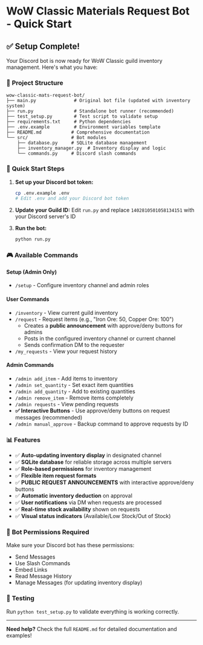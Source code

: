 # WoW Classic Materials Request Bot - Quick Start

## ✅ Setup Complete!

Your Discord bot is now ready for WoW Classic guild inventory management. Here's what you have:

### 📁 **Project Structure**
```
wow-classic-mats-request-bot/
├── main.py              # Original bot file (updated with inventory system)
├── run.py               # Standalone bot runner (recommended)
├── test_setup.py        # Test script to validate setup
├── requirements.txt     # Python dependencies
├── .env.example         # Environment variables template
├── README.md           # Comprehensive documentation
└── src/                # Bot modules
    ├── database.py     # SQLite database management
    ├── inventory_manager.py  # Inventory display and logic
    └── commands.py     # Discord slash commands
```

### 🚀 **Quick Start Steps**

1. **Set up your Discord bot token:**
   ```bash
   cp .env.example .env
   # Edit .env and add your Discord bot token
   ```

2. **Update your Guild ID:**
   Edit `run.py` and replace `1402810501058134151` with your Discord server's ID

3. **Run the bot:**
   ```bash
   python run.py
   ```

### 🎮 **Available Commands**

#### **Setup (Admin Only)**
- `/setup` - Configure inventory channel and admin roles

#### **User Commands**
- `/inventory` - View current guild inventory
- `/request` - Request items (e.g., "Iron Ore: 50, Copper Ore: 100")
  - Creates a **public announcement** with approve/deny buttons for admins
  - Posts in the configured inventory channel or current channel
  - Sends confirmation DM to the requester
- `/my_requests` - View your request history

#### **Admin Commands**
- `/admin add_item` - Add items to inventory
- `/admin set_quantity` - Set exact item quantities
- `/admin add_quantity` - Add to existing quantities
- `/admin remove_item` - Remove items completely
- `/admin requests` - View pending requests
- **✅ Interactive Buttons** - Use approve/deny buttons on request messages (recommended)
- `/admin manual_approve` - Backup command to approve requests by ID

### 📊 **Features**
- ✅ **Auto-updating inventory display** in designated channel
- ✅ **SQLite database** for reliable storage across multiple servers
- ✅ **Role-based permissions** for inventory management
- ✅ **Flexible item request formats**
- ✅ **PUBLIC REQUEST ANNOUNCEMENTS** with interactive approve/deny buttons
- ✅ **Automatic inventory deduction** on approval
- ✅ **User notifications** via DM when requests are processed
- ✅ **Real-time stock availability** shown on requests
- ✅ **Visual status indicators** (Available/Low Stock/Out of Stock)

### 🔧 **Bot Permissions Required**
Make sure your Discord bot has these permissions:
- Send Messages
- Use Slash Commands
- Embed Links
- Read Message History
- Manage Messages (for updating inventory display)

### 🐛 **Testing**
Run `python test_setup.py` to validate everything is working correctly.

---

**Need help?** Check the full `README.md` for detailed documentation and examples!
